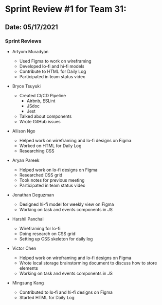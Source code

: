 #  Sprint Review #1 for Team 31:
## Date: 05/17/2021

### Sprint Reviews
- Artyom Muradyan
  - Used Figma to work on wireframing 
  - Developed lo-fi and hi-fi models 
  - Contribute to HTML for Daily Log
  - Participated in team status video
  
- Bryce Tsuyuki
  - Created CI/CD Pipeline
    - Airbnb, ESLint
    - JSdoc
    - Jest 
  - Talked about components
  - Wrote GitHub issues
  
- Allison Ngo
  - Helped work on wireframing and lo-fi designs on Figma
  - Worked on HTML for Daily Log
  - Researching CSS

- Aryan Pareek 
  - Helped work on lo-fi designs on Figma
  - Researched CSS grid
  - Took notes for previous meeting
  - Participated in team status video


- Jonathan Deguzman 
  - Designed hi-fi model for weekly view on Figma
  - Working on task and events components in JS


- Harshil Panchal 
  - Wireframing for lo-fi
  - Doing research on CSS grid
  - Setting up CSS skeleton for daily log


- Victor Chen
  - Helped work on wireframing and lo-fi designs on Figma
  - Wrote local storage brainstorming document to discuss how to store elements
  - Working on task and events components in JS


- Mingsung Kang
  - Contributed to lo-fi and hi-fi designs on Figma
  - Started HTML for Daily Log